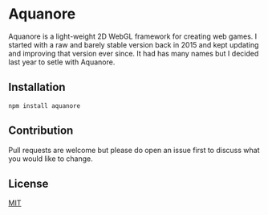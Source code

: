 # Aquanore
Aquanore is a light-weight 2D WebGL framework for creating web games. I started with a raw and barely stable version back in 2015 and kept updating and improving that version ever since. It had has many names but I decided last year to setle with Aquanore.

## Installation
```
npm install aquanore
```

## Contribution
Pull requests are welcome but please do open an issue first to discuss what you would like to change.

## License
[MIT](./LICENSE)
